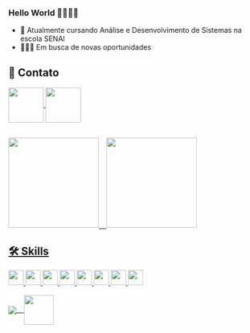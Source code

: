 ### Hello World 👋🏿👋🏿

- 🌱 Atualmente cursando Análise e Desenvolvimento de Sistemas na escola SENAI
- 👨🏿‍💻 Em busca de novas oportunidades

## 📌 Contato

<div>
    <a href = "https://www.linkedin.com/in/matheus-vinicius-david-455673144/"><img align="center" src="https://www.vectorlogo.zone/logos/linkedin/linkedin-ar21.svg" height="70"  />
  <a href = "mailto: matheusviniciusdavid@gmail.com"><img align="center" src="https://www.vectorlogo.zone/logos/gmail/gmail-ar21.svg" height="70"  />

</div>
        
##
        
<div>
  <a href="https://github.com/MatheusDavidDev">
  <img height="180em" src="https://github-readme-stats.vercel.app/api?username=MatheusDavidDev&show_icons=true&theme=dark&include_all_commits=true&count_private=true"/> &ensp;
  <img height="180em" src="https://github-readme-stats.vercel.app/api/top-langs/?username=MatheusDavidDev&layout=compact&langs_count=7&theme=dark"/>
</div>
  
  ## 🛠️ Skills
    
<div>
  
  <img src="https://img.shields.io/badge/C%23-239120?style=for-the-badge&logo=c-sharp&logoColor=white" height="30" />
  <img src="https://img.shields.io/badge/.NET-512BD4?style=for-the-badge&logo=dotnet&logoColor=white" height="30"/>
  <img src="https://img.shields.io/badge/React-20232A?style=for-the-badge&logo=react&logoColor=61DAFB" height="30"/>
  <img src="https://img.shields.io/badge/HTML5-E34F26?style=for-the-badge&logo=html5&logoColor=white" height="30"/>
  <img src="https://img.shields.io/badge/CSS3-1572B6?style=for-the-badge&logo=css3&logoColor=white" height="30"/>
  <img src="https://img.shields.io/badge/JavaScript-323330?style=for-the-badge&logo=javascript&logoColor=F7DF1E" height="30"/>
  <img src="https://img.shields.io/badge/React_Native-20232A?style=for-the-badge&logo=react&logoColor=61DAFB" height="30"/>
  <img src="https://img.shields.io/badge/Microsoft%20SQL%20Sever-CC2927?style=for-the-badge&logo=microsoft%20sql%20server&logoColor=white" height="30"/>
  
</div>
  
  <br/>
  
<div>
     <img align="center" src="https://www.vectorlogo.zone/logos/visualstudio_code/visualstudio_code-icon.svg" /> &ensp;
     <img align="center" src="https://upload.wikimedia.org/wikipedia/commons/5/59/Visual_Studio_Icon_2019.svg" height="59" />
   
</div>
    

  








